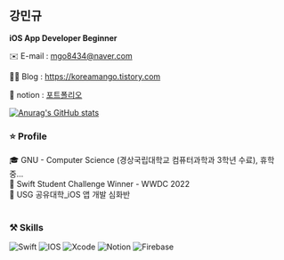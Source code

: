 ## 강민규

**iOS App Developer Beginner**

✉️ E-mail : mgo8434@naver.com 

✍🏻 Blog   : https://koreamango.tistory.com

🥭 notion : [포트폴리오](https://koreamango.notion.site/e19c2562dbfe45aaa8bcf1ea93faea44)

[![Anurag's GitHub stats](https://github-readme-stats.vercel.app/api?username=KoreaMango)](https://github.com/anuraghazra/github-readme-stats)

### ⭐️ Profile
🎓 GNU - Computer Science (경상국립대학교 컴퓨터과학과 3학년 수료), 휴학 중...
<br/>
🥇 Swift Student Challenge Winner - WWDC 2022
<br/>
🌱 USG 공유대학_iOS 앱 개발 심화반
<br/>
<br/>
### ⚒ Skills
![Swift](https://img.shields.io/badge/swift-F54A2A?style=for-the-badge&logo=swift&logoColor=white)
![IOS](https://img.shields.io/badge/iOS-000000?style=for-the-badge&logo=ios&logoColor=white)
![Xcode](https://img.shields.io/badge/Xcode-007ACC?style=for-the-badge&logo=Xcode&logoColor=white)
![Notion](https://img.shields.io/badge/Notion-%23000000.svg?style=for-the-badge&logo=notion&logoColor=white)
![Firebase](https://img.shields.io/badge/firebase-%23039BE5.svg?style=for-the-badge&logo=firebase)
